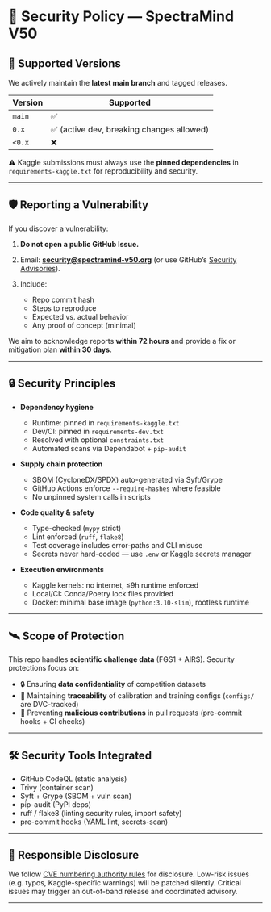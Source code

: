 # 🔐 Security Policy — SpectraMind V50

## 📌 Supported Versions

We actively maintain the **latest main branch** and tagged releases.

| Version | Supported                                |
| ------- | ---------------------------------------- |
| `main`  | ✅                                        |
| `0.x`   | ✅ (active dev, breaking changes allowed) |
| `<0.x`  | ❌                                        |

⚠️ Kaggle submissions must always use the **pinned dependencies** in `requirements-kaggle.txt` for reproducibility and security.

---

## 🛡️ Reporting a Vulnerability

If you discover a vulnerability:

1. **Do not open a public GitHub Issue.**
2. Email: **[security@spectramind-v50.org](mailto:security@spectramind-v50.org)** (or use GitHub’s [Security Advisories](https://docs.github.com/code-security/security-advisories/repository-security-advisories)).
3. Include:

   * Repo commit hash
   * Steps to reproduce
   * Expected vs. actual behavior
   * Any proof of concept (minimal)

We aim to acknowledge reports **within 72 hours** and provide a fix or mitigation plan **within 30 days**.

---

## 🔒 Security Principles

* **Dependency hygiene**

  * Runtime: pinned in `requirements-kaggle.txt`
  * Dev/CI: pinned in `requirements-dev.txt`
  * Resolved with optional `constraints.txt`
  * Automated scans via Dependabot + `pip-audit`

* **Supply chain protection**

  * SBOM (CycloneDX/SPDX) auto-generated via Syft/Grype
  * GitHub Actions enforce `--require-hashes` where feasible
  * No unpinned system calls in scripts

* **Code quality & safety**

  * Type-checked (`mypy` strict)
  * Lint enforced (`ruff`, `flake8`)
  * Test coverage includes error-paths and CLI misuse
  * Secrets never hard-coded — use `.env` or Kaggle secrets manager

* **Execution environments**

  * Kaggle kernels: no internet, ≤9h runtime enforced
  * Local/CI: Conda/Poetry lock files provided
  * Docker: minimal base image (`python:3.10-slim`), rootless runtime

---

## 🛰️ Scope of Protection

This repo handles **scientific challenge data** (FGS1 + AIRS). Security protections focus on:

* 🔒 Ensuring **data confidentiality** of competition datasets
* 📑 Maintaining **traceability** of calibration and training configs (`configs/` are DVC-tracked)
* 🧪 Preventing **malicious contributions** in pull requests (pre-commit hooks + CI checks)

---

## 🛠️ Security Tools Integrated

* GitHub CodeQL (static analysis)
* Trivy (container scan)
* Syft + Grype (SBOM + vuln scan)
* pip-audit (PyPI deps)
* ruff / flake8 (linting security rules, import safety)
* pre-commit hooks (YAML lint, secrets-scan)

---

## 🤝 Responsible Disclosure

We follow [CVE numbering authority rules](https://cve.mitre.org/) for disclosure.
Low-risk issues (e.g. typos, Kaggle-specific warnings) will be patched silently.
Critical issues may trigger an out-of-band release and coordinated advisory.

---
